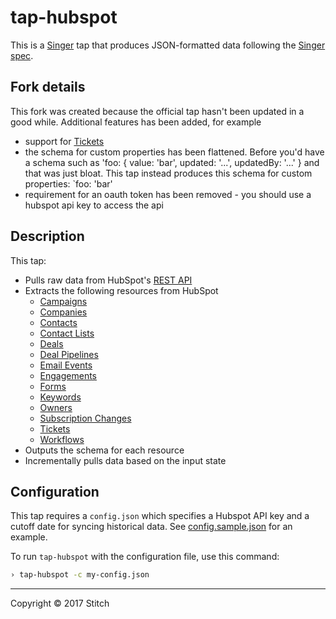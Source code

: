 # tap-hubspot

This is a [Singer](https://singer.io) tap that produces JSON-formatted data following the [Singer spec](https://github.com/singer-io/getting-started/blob/master/SPEC.md).

## Fork details

This fork was created because the official tap hasn't been updated in a good while. Additional features has been added, for example 

- support for [Tickets](https://legacydocs.hubspot.com/docs/methods/tickets/tickets-overview)
- the schema for custom properties has been flattened. Before you'd have a schema such as 'foo: { value: 'bar', updated: '...', updatedBy: '...' } and that was just bloat. This tap instead produces this schema for custom properties: `foo: 'bar'
- requirement for an oauth token has been removed - you should use a hubspot api key to access the api

## Description

This tap:
- Pulls raw data from HubSpot's [REST API](http://developers.hubspot.com/docs/overview)
- Extracts the following resources from HubSpot
  - [Campaigns](http://legacydocs.hubspot.com/docs/methods/email/get_campaign_data)
  - [Companies](http://legacydocs.hubspot.com/docs/methods/companies/get_company)
  - [Contacts](https://legacydocs.hubspot.com/docs/methods/contacts/get_contacts)
  - [Contact Lists](http://legacydocs.hubspot.com/docs/methods/lists/get_lists)
  - [Deals](http://legacydocs.hubspot.com/docs/methods/deals/get_deals_modified)
  - [Deal Pipelines](https://legacydocs.hubspot.com/docs/methods/deal-pipelines/get-all-deal-pipelines)
  - [Email Events](http://legacydocs.hubspot.com/docs/methods/email/get_events)
  - [Engagements](https://legacydocs.hubspot.com/docs/methods/engagements/get-all-engagements)
  - [Forms](http://legacydocs.hubspot.com/docs/methods/forms/v2/get_forms)
  - [Keywords](http://legacydocs.hubspot.com/docs/methods/keywords/get_keywords)
  - [Owners](http://legacydocs.hubspot.com/docs/methods/owners/get_owners)
  - [Subscription Changes](http://legacydocs.hubspot.com/docs/methods/email/get_subscriptions_timeline)
  - [Tickets](https://legacydocs.hubspot.com/docs/methods/tickets/tickets-overview)
  - [Workflows](http://legacydocs.hubspot.com/docs/methods/workflows/v3/get_workflows)
- Outputs the schema for each resource
- Incrementally pulls data based on the input state

## Configuration

This tap requires a `config.json` which specifies a Hubspot API key and a cutoff date for syncing historical data. See [config.sample.json](config.sample.json) for an example.

To run `tap-hubspot` with the configuration file, use this command:

```bash
› tap-hubspot -c my-config.json
```

---

Copyright &copy; 2017 Stitch
